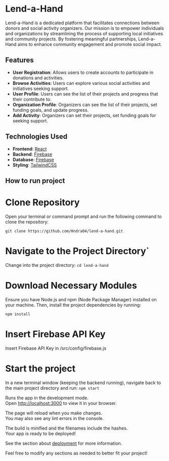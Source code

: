 # Lend-a-Hand
Lend-a-Hand is a dedicated platform that facilitates connections between donors and social activity organizers. Our mission is to empower individuals and organizations by streamlining the process of supporting local initiatives and community projects. By fostering meaningful partnerships, Lend-a-Hand aims to enhance community engagement and promote social impact.

## Features

- **User Registration**: Allows users to create accounts to participate in donations and activities.
- **Browse Activities**: Users can explore various social activities and initiatives seeking support.
- **User Profile**: Users can see the list of their projects and progress that their contribute to.
- **Organization Profile**: Organizers can see the list of their projects, set funding goals, and update progress.
- **Add Activity**: Organizers can set their projects, set funding goals for seeking support.

## Technologies Used

- **Frontend**: [React](https://reactjs.org/)
- **Backend**: [Firebase](https://firebase.google.com/)
- **Database**: [Firebase](https://firebase.google.com/)
- **Styling**: [TailwindCSS](https://tailwindui.com/)


## How to run project

# Clone Repository
Open your terminal or command prompt and run the following command to clone the repository:

`git clone https://github.com/Hndra04/lend-a-hand.git`

# Navigate to the Project Directory`
Change into the project directory: 
`cd lend-a-hand`


# Download Necessary Modules
Ensure you have Node.js and npm (Node Package Manager) installed on your machine. Then, install the project dependencies by running:

`npm install`

# Insert Firebase API Key
Insert Firebase API Key in /src/config/firebase.js

# Start the project
In a new terminal window (keeping the backend running), navigate back to the main project directory and run:
`npm start`

Runs the app in the development mode.\
Open [http://localhost:3000](http://localhost:3000) to view it in your browser.

The page will reload when you make changes.\
You may also see any lint errors in the console.


The build is minified and the filenames include the hashes.\
Your app is ready to be deployed!

See the section about [deployment](https://facebook.github.io/create-react-app/docs/deployment) for more information.

Feel free to modify any sections as needed to better fit your project!
